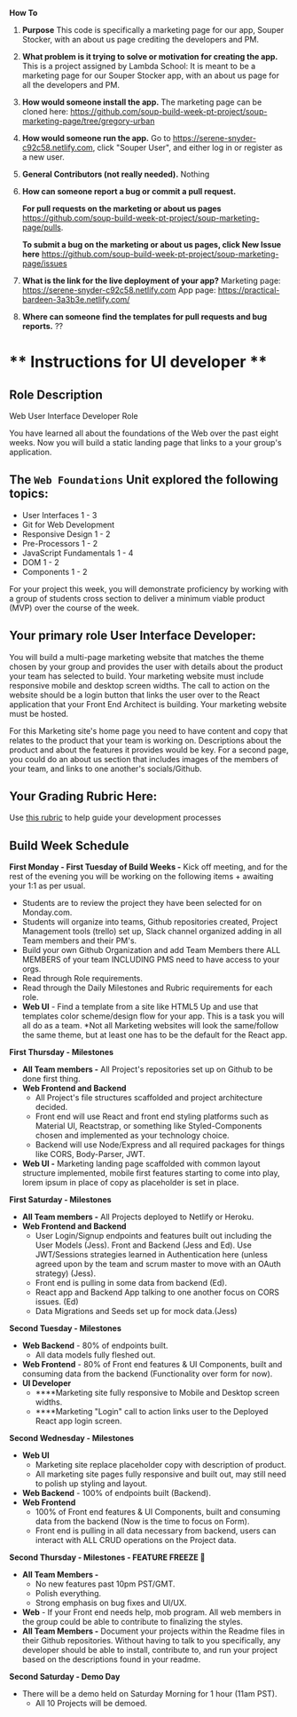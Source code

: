 **How To**
1. **Purpose**
    This code is specifically a marketing page for our app, Souper Stocker, with an about us page crediting the developers and PM. 

2. **What problem is it trying to solve or motivation for creating the app.** 
    This is a project assigned by Lambda School: It is meant to be a  marketing page for our Souper Stocker app, with an about us page for all the developers and PM. 

3. **How would someone install the app.** 
    The marketing page can be cloned here: https://github.com/soup-build-week-pt-project/soup-marketing-page/tree/gregory-urban

4. **How would someone run the app.** 
    Go to https://serene-snyder-c92c58.netlify.com, click "Souper User", and either log in or register as a new user. 

5. **General Contributors (not really needed).** 
    Nothing

6. **How can someone report a bug or commit a pull request.** 
    
    **For pull requests on the marketing or about us pages** 
    https://github.com/soup-build-week-pt-project/soup-marketing-page/pulls. 
    
    **To submit a bug on the marketing or about us pages, click New Issue here** 
    https://github.com/soup-build-week-pt-project/soup-marketing-page/issues 

7. **What is the link for the live deployment of your app?** 
    Marketing page: https://serene-snyder-c92c58.netlify.com
    App page: https://practical-bardeen-3a3b3e.netlify.com/

8. **Where can someone find the templates for pull requests and bug reports.**
    ??


# ** Instructions for UI developer **

## **Role Description**

Web User Interface Developer Role

You have learned all about the foundations of the Web over the past eight weeks. Now you will build a static landing page that links to a your group's application.

## **The `Web Foundations` Unit explored the following topics:**

- User Interfaces 1 - 3
- Git for Web Development
- Responsive Design 1 - 2
- Pre-Processors 1 - 2
- JavaScript Fundamentals 1 - 4
- DOM 1 - 2
- Components 1 - 2

For your project this week, you will demonstrate proficiency by working with a group of students cross section to deliver a minimum viable product (MVP) over the course of the week.

## **Your primary role User Interface Developer:**

You will build a multi-page marketing website that matches the theme chosen by your group and provides the user with details about the product your team has selected to build. Your marketing website must include responsive mobile and desktop screen widths. The call to action on the website should be a login button that links the user over to the React application that your Front End Architect is building. Your marketing website must be hosted.

For this Marketing site's home page you need to have content and copy that relates to the product that your team is working on. Descriptions about the product and about the features it provides would be key. For a second page, you could do an about us section that includes images of the members of your team, and links to one another's socials/Github.

## Your Grading Rubric Here:

Use [this rubric](https://docs.google.com/spreadsheets/d/1BbdmSMUdzURMo0wcsr4XSKvegDgB28WkK2wnjmORzDo/edit?usp=sharing) to help guide your development processes


## Build Week Schedule

**First Monday - First Tuesday of Build Weeks -** Kick off meeting, and for the rest of the evening you will be working on the following items + awaiting your 1:1 as per usual.

- Students are to review the project they have been selected for on Monday.com.
- Students will organize into teams, Github repositories created, Project Management tools (trello) set up, Slack channel organized adding in all Team members and their PM's.
- Build your own Github Organization and add Team Members there ALL MEMBERS of your team INCLUDING PMS need to have access to your orgs.
- Read through Role requirements.
- Read through the Daily Milestones and Rubric requirements for each role.
- **Web UI** - Find a template from a site like HTML5 Up and use that templates color scheme/design flow for your app. This is a task you will all do as a team. *Not all Marketing websites will look the same/follow the same theme, but at least one has to be the default for the React app.

**First Thursday - Milestones**

- **All Team members -** All Project's repositories set up on Github to be done first thing.
- **Web Frontend and Backend**
    - All Project's file structures scaffolded and project architecture decided.
    - Front end will use React and front end styling platforms such as Material UI, Reactstrap, or something like Styled-Components chosen and implemented as your technology choice.
    - Backend will use Node/Express and all required packages for things like CORS, Body-Parser, JWT.
- **Web UI -** Marketing landing page scaffolded with common layout structure implemented, mobile first features starting to come into play, lorem ipsum in place of copy as placeholder is set in place.

**First Saturday - Milestones**

- **All Team members -** All Projects deployed to Netlify or Heroku.
- **Web Frontend and Backend**
    - User Login/Signup endpoints and features built out including the User Models (Jess). Front and Backend (Jess and Ed). Use JWT/Sessions strategies learned in Authentication here (unless agreed upon by the team and scrum master to move with an OAuth strategy) (Jess).
    - Front end is pulling in some data from backend (Ed).
    - React app and Backend App talking to one another focus on CORS issues. (Ed)
    - Data Migrations and Seeds set up for mock data.(Jess)

**Second Tuesday - Milestones**

- **Web Backend** - 80% of endpoints built.
    - All data models fully fleshed out.
- **Web Frontend** - 80% of Front end features & UI Components, built and consuming data from the backend (Functionality over form for now).
- **UI Developer**
    - ****Marketing site fully responsive to Mobile and Desktop screen widths.
    - ****Marketing "Login" call to action links user to the Deployed React app login screen.

**Second Wednesday - Milestones**

- **Web UI**
    - Marketing site replace placeholder copy with description of product.
    - All marketing site pages fully responsive and built out, may still need to polish up styling and layout.
- **Web Backend** - 100% of endpoints built (Backend).
- **Web Frontend**
    - 100% of Front end features & UI Components, built and consuming data from the backend (Now is the time to focus on Form).
    - Front end is pulling in all data necessary from backend, users can interact with ALL CRUD operations on the Project data.

**Second Thursday - Milestones - FEATURE FREEZE 🥶**

- **All Team Members -**
    - No new features past 10pm PST/GMT.
    - Polish everything.
    - Strong emphasis on bug fixes and UI/UX.
- **Web** - If your Front end needs help, mob program. All web members in the group could be able to contribute to finalizing the styles.
- **All Team Members -** Document your projects within the Readme files in their Github repositories. Without having to talk to you specifically, any developer should be able to install, contribute to, and run your project based on the descriptions found in your readme.

**Second Saturday - Demo Day**

- There will be a demo held on Saturday Morning for 1 hour (11am PST).
    - All 10 Projects will be demoed.
